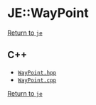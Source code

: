 # JE::WayPoint

[Return to `je`](/docs/je.md)

## C++

- [`WayPoint.hpp`](/src/je/WayPoint.hpp)
- [`WayPoint.cpp`](/src/je/WayPoint.cpp)

[Return to `je`](/docs/je.md)
